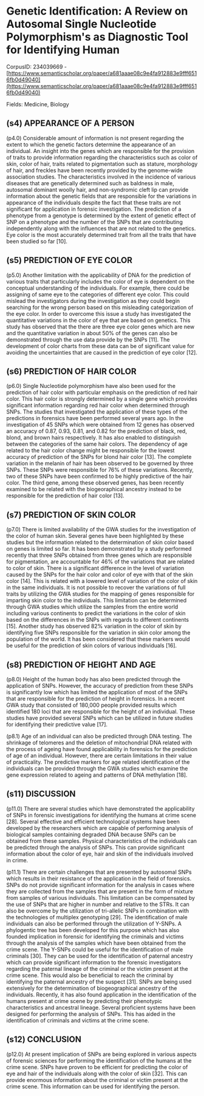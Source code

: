 # Genetic Identification: A Review on Autosomal Single Nucleotide Polymorphism's as Diagnostic Tool for Identifying Human

CorpusID: 234039669 - [https://www.semanticscholar.org/paper/a681aaae08c9e4fa912883e9fff6516fb0d49040](https://www.semanticscholar.org/paper/a681aaae08c9e4fa912883e9fff6516fb0d49040)

Fields: Medicine, Biology

## (s4) APPEARANCE OF A PERSON
(p4.0) Considerable amount of information is not present regarding the extent to which the genetic factors determine the appearance of an individual. An insight into the genes which are responsible for the provision of traits to provide information regarding the characteristics such as color of skin, color of hair, traits related to pigmentation such as stature, morphology of hair, and freckles have been recently provided by the genome-wide association studies. The characteristics involved in the incidence of various diseases that are genetically determined such as baldness in male, autosomal dominant woolly hair, and non-syndromic cleft lip can provide information about the genetic fields that are responsible for the variations in appearance of the individuals despite the fact that these traits are not significant for application in forensic investigation. The prediction of a phenotype from a genotype is determined by the extent of genetic effect of SNP on a phenotype and the number of the SNPs that are contributing independently along with the influences that are not related to the genetics. Eye color is the most accurately determined trait from all the traits that have been studied so far [10].
## (s5) PREDICTION OF EYE COLOR
(p5.0) Another limitation with the applicability of DNA for the prediction of various traits that particularly includes the color of eye is dependent on the conceptual understanding of the individuals. For example, there could be assigning of same eye to the categories of different eye color. This could mislead the investigators during the investigation as they could begin searching for the wrong person based on this misleading categorization of the eye color. In order to overcome this issue a study has investigated the quantitative variations in the color of eye that are based on genetics. This study has observed that the there are three eye color genes which are new and the quantitative variation in about 50% of the genes can also be demonstrated through the use data provide by the SNPs [11]. The development of color charts from these data can be of significant value for avoiding the uncertainties that are caused in the prediction of eye color [12].
## (s6) PREDICTION OF HAIR COLOR
(p6.0) Single Nucleotide polymorphism have also been used for the prediction of hair color with particular emphasis on the prediction of red hair color. This hair color is strongly determined by a single gene which provides significant information regarding red hair color when determined through SNPs. The studies that investigated the application of these types of the predictions in forensics have been performed several years ago. In the investigation of 45 SNPs which were obtained from 12 genes has observed an accuracy of 0.87, 0.93, 0.81, and 0.82 for the prediction of black, red, blond, and brown hairs respectively. It has also enabled to distinguish between the categories of the same hair colors. The dependency of age related to the hair color change might be responsible for the lowest accuracy of prediction of the SNPs for blond hair color [13]. The complete variation in the melanin of hair has been observed to be governed by three SNPs. These SNPs were responsible for 76% of these variations. Recently, two of these SNPs have been confirmed to be highly predictive of the hair color. The third gene, among these observed genes, has been recently examined to be related with the biogeoraphical ancestry instead to be responsible for the prediction of hair color [13].
## (s7) PREDICTION OF SKIN COLOR
(p7.0) There is limited availability of the GWA studies for the investigation of the color of human skin. Several genes have been highlighted by these studies but the information related to the determination of skin color based on genes is limited so far. It has been demonstrated by a study performed recently that three SNPs obtained from three genes which are responsible for pigmentation, are accountable for 46% of the variations that are related to color of skin. There is a significant difference in the level of variation caused by the SNPs for the hair color and color of eye with that of the skin color [14]. This is related with a lowered level of variation of the color of skin in the same individuals. It is not possible to recover the variations of full traits by utilizing the GWA studies for the mapping of genes responsible for imparting skin color to the individuals. This limitation can be determined through GWA studies which utilize the samples from the entire world including various continents to predict the variations in the color of skin based on the differences in the SNPs with regards to different continents [15]. Another study has observed 82% variation in the color of skin by identifying five SNPs responsible for the variation in skin color among the population of the world. It has been considered that these markers would be useful for the prediction of skin colors of various individuals [16].
## (s8) PREDICTION OF HEIGHT AND AGE
(p8.0) Height of the human body has also been predicted through the application of SNPs. However, the accuracy of prediction from these SNPs is significantly low which has limited the application of most of the SNPs that are responsible for the prediction of height in forensics. In a recent GWA study that consisted of 180,000 people provided results which identified 180 loci that are responsible for the height of an individual. These studies have provided several SNPs which can be utilized in future studies for identifying their predictive value [17].

(p8.1) Age of an individual can also be predicted through DNA testing. The shrinkage of telomeres and the deletion of mitochondrial DNA related with the process of ageing have found applicability in forensics for the prediction of age of an individual. However, there are certain limitations in their value of practicality. The predictive markers for age related identification of the individuals can be provided through the GWA studies which examine the gene expression related to ageing and patterns of DNA methylation [18].
## (s11) DISCUSSION
(p11.0) There are several studies which have demonstrated the applicability of SNPs in forensic investigations for identifying the humans at crime scene [28]. Several effective and efficient technological systems have been developed by the researchers which are capable of performing analysis of biological samples containing degraded DNA because SNPs can be obtained from these samples. Physical characteristics of the individuals can be predicted through the analysis of SNPs. This can provide significant information about the color of eye, hair and skin of the individuals involved in crime.

(p11.1) There are certain challenges that are presented by autosomal SNPs which results in their resistance of the application in the field of forensics. SNPs do not provide significant information for the analysis in cases where they are collected from the samples that are present in the form of mixture from samples of various individuals. This limitation can be compensated by the use of SNPs that are higher in number and relative to the STRs. It can also be overcome by the utilization of tri-allelic SNPs in combination with the technologies of multiplex genotyping [29]. The identification of male individuals can also be performed through the utilization of Y-SNPs. A phylogentic tree has been developed for this purpose which has also founded implication in forensic for identifying the criminals and victims through the analysis of the samples which have been obtained from the crime scene. The Y-SNPs could be useful for the identification of male criminals [30]. They can be used for the identification of paternal ancestry which can provide significant information to the forensic investigators regarding the paternal lineage of the criminal or the victim present at the crime scene. This would also be beneficial to reach the criminal by identifying the paternal ancestry of the suspect [31]. SNPs are being used extensively for the determination of biogeographical ancestry of the individuals. Recently, it has also found application in the identification of the humans present at crime scene by predicting their phenotypic characteristics and ancestral lineage. Several proficient systems have been designed for performing the analysis of SNPs. This has aided in the identification of criminals and victims at the crime scene.
## (s12) CONCLUSION
(p12.0) At present implication of SNPs are being explored in various aspects of forensic sciences for performing the identification of the humans at the crime scene. SNPs have proven to be efficient for predicting the color of eye and hair of the individuals along with the color of skin [32]. This can provide enormous information about the criminal or victim present at the crime scene. This information can be used for identifying the person.
